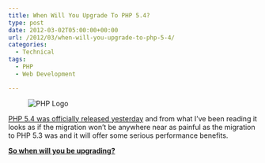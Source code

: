 ```yaml
---
title: When Will You Upgrade To PHP 5.4?
type: post
date: 2012-03-02T05:00:00+00:00
url: /2012/03/when-will-you-upgrade-to-php-5-4/
categories:
  - Technical
tags:
  - PHP
  - Web Development

---
```

<div class="wp-block-image">
  <figure class="alignright"><img decoding="async" src="/images/2010/11/PHP-Logo-225x118-1.png" alt="PHP Logo" class="wp-image-2228" title="PHP Logo" /></figure>
</div>

<a title="PHP 5.4.0 released!" href="http://www.php.net/archive/2012.php#id2012-03-01-1" target="_blank" rel="noopener noreferrer">PHP 5.4 was officially released yesterday</a> and from what I’ve been reading it looks as if the migration won’t be anywhere near as painful as the migration to PHP 5.3 was and it will offer some serious performance benefits.

<a title="Reddit conversation on PHP 5.4 performance" href="http://www.reddit.com/r/PHP/comments/peebf/php_54_is_really_fast_and_with_less_memory_leaks/" target="_blank" rel="noopener noreferrer"><strong>So when will you be upgrading?</strong></a>